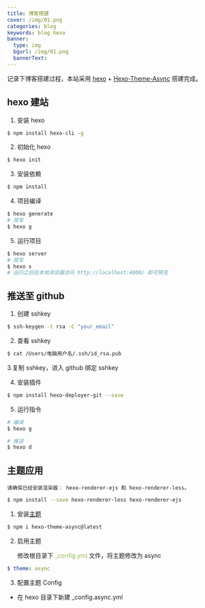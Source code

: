 ```yaml
---
title: 博客搭建
cover: /img/01.png
categories: blog
keywords: blog hexo
banner:
  type: img
  bgurl: /img/01.png
  bannerText:
---
```


<!-- @format -->

记录下博客搭建过程，本站采用 [hexo](https://hexo.io/zh-cn/index.html) + [Hexo-Theme-Async](https://hexo-theme-async.imalun.com/) 搭建完成。

## hexo 建站

1. 安装 hexo

```bash
$ npm install hexo-cli -g
```

2. 初始化 hexo

```bash
$ hexo init
```

3. 安装依赖

```bash
$ npm install
```

4. 项目编译

```bash
$ hexo generate
# 简写
$ hexo g
```

5. 运行项目

```bash
$ hexo server
# 简写
$ hexo s
# 运行之后在本地浏览器访问 http://localhost:4000/ 即可预览
```

## 推送至 github

1. 创建 sshkey

```bash
$ ssh-keygen -t rsa -C "your_email"
```

2. 查看 sshkey

```bash
$ cat /Users/电脑用户名/.ssh/id_rsa.pub
```

3.复制 sshkey，进入 github 绑定 sshkey

4. 安装插件

```bash
$ npm install hexo-deployer-git --save
```

5. 运行指令

```bash
# 编译
$ hexo g

# 推送
$ hexo d
```

## 主题应用

`请确保已经安装渲染器： hexo-renderer-ejs 和 hexo-renderer-less。`

```bash
$ npm install --save hexo-renderer-less hexo-renderer-ejs
```

1. 安装[主题](https://hexo-theme-async.imalun.com/)

```bash
$ npm i hexo-theme-async@latest
```

2. 启用主题

   修改根目录下 <font color=#91b859>\_config.yml</font> 文件，将主题修改为 async

```yml
$ theme: async
```

3. 配置主题 Config

- 在 hexo 目录下新建 \_config.async.yml
